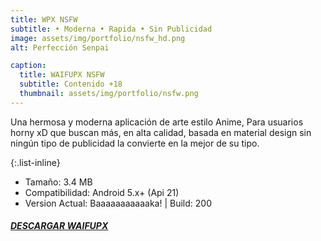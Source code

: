 ```yaml
---
title: WPX NSFW
subtitle: • Moderna • Rapida • Sin Publicidad
image: assets/img/portfolio/nsfw_hd.png
alt: Perfección Senpai

caption:
  title: WAIFUPX NSFW
  subtitle: Contenido +18
  thumbnail: assets/img/portfolio/nsfw.png
---
```

Una hermosa y moderna aplicación de arte estilo Anime, Para usuarios horny xD que buscan más, en alta calidad, basada en material design sin ningún tipo de publicidad la convierte en la mejor de su tipo.

{:.list-inline}
- Tamaño: 3.4 MB
- Compatibilidad: Android 5.x+ (Api 21)
- Version Actual: Baaaaaaaaaaaka! | Build: 200

##### [DESCARGAR WAIFUPX](https://github.com/WaifuPX-DG/WaifuPX/releases/download/3.3.1/WaifuPX_Kanon_HotFix.apk)

